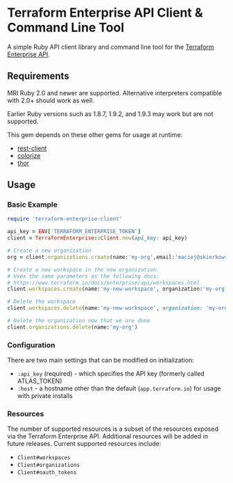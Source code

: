 # Terraform Enterprise API Client & Command Line Tool
A simple Ruby API client library and command line tool for the [Terraform Enterprise API](https://www.terraform.io/docs/enterprise/api/index.html).



## Requirements

MRI Ruby 2.0 and newer are supported. Alternative interpreters compatible with 2.0+ should work as well.

Earlier Ruby versions such as 1.8.7, 1.9.2, and 1.9.3 may work but are not supported.

This gem depends on these other gems for usage at runtime:

- [rest-client](https://github.com/rest-client/rest-client)
- [colorize](https://github.com/fazibear/colorize)
- [thor](https://github.com/erikhuda/thor)

## Usage



### Basic Example

```ruby
require 'terraform-enterprise-client'

api_key = ENV['TERRAFORM_ENTERPRISE_TOKEN']
client = TerraformEnterprise::Client.new(api_key: api_key)

# Create a new organization
org = client.organizations.create(name:'my-org',email:'maciej@skierkowski.com')

# Create a new workspace in the new organization.
# Uses the same parameters as the following docs:
# https://www.terraform.io/docs/enterprise/api/workspaces.html
client.workspaces.create(name:'my-new-workspace', organization:'my-org')

# Delete the workspace
client.workspaces.delete(name:'my-new-workspace', organization: 'my-org')

# Delete the organization now that we are done
client.organizations.delete(name:'my-org')
```



### Configuration

There are two main settings that can be modified on initialization:

- `:api_key` (required) - which specifies the API key (formerly called ATLAS_TOKEN)
- `:host` - a hostname other than the default (`app.terraform.io`) for usage with private installs

### Resources

The number of supported resources is a subset of the resources exposed via the Terraform Enterprise API. Additional resources will be added in future releases. Current supported resources include:

- `Client#workspaces`
- `Client#organizations`
- `Client#oauth_tokens`